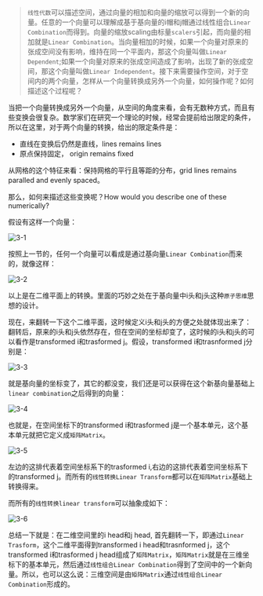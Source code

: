 > `线性代数`可以描述空间，通过向量的相加和向量的缩放可以得到一个新的向量。任意的一个向量可以理解成基于基向量的i帽和j帽通过线性组合`Linear Combination`而得到。向量的缩放scaling由标量`scalers`引起，而向量的相加就是`Linear Combination`。当向量相加的时候，如果一个向量对原来的张成空间没有影响，维持在同一个平面内，那这个向量叫做`Linear Dependent`;如果一个向量对原来的张成空间造成了影响，出现了新的张成空间，那这个向量叫做`Linear Independent`。接下来需要操作空间，对于空间内的两个向量，怎样从一个向量转换成另外一个向量，如何操作呢？如何描述这个过程呢？

当把一个向量转换成另外一个向量，从空间的角度来看，会有无数种方式，而且有些变换会很复杂。数学家们在研究一个理论的时候，经常会提前给出限定的条件，所以在这里，对于两个向量的转换，给出的限定条件是：

- 直线在变换后仍然是直线，lines remains lines
- 原点保持固定， origin remains fixed

从网格的这个特征来看：保持网格的平行且等距的分布，grid lines remains paralled and evenly spaced。

那么，如何来描述这些变换呢？How would you describe one of these numerically?

假设有这样一个向量：

![3-1](https://github.com/darrenji/DailyBlog/blob/master/LinearAlgebra/31.gif)

按照上一节的，任何一个向量可以看成是通过基向量`Linear Combination`而来的，就像这样：

![3-2](https://github.com/darrenji/DailyBlog/blob/master/LinearAlgebra/32.gif)

以上是在二维平面上的转换。里面的巧妙之处在于基向量中i头和j头这种`原子思维`思想的设计。

现在，来翻转一下这个二维平面，这时候定义i头和j头的方便之处就体现出来了：翻转后，原来的i头和j头依然存在，但在空间的坐标却变了，这时候的i头和j头的可以看作是transformed i和trasformed j。假设，transformed i和trasnformed j分别是：

![3-3](https://github.com/darrenji/DailyBlog/blob/master/LinearAlgebra/33.gif)

就是基向量的坐标变了，其它的都没变，我们还是可以获得在这个新基向量基础上`linear combination`之后得到的向量：

![3-4](https://github.com/darrenji/DailyBlog/blob/master/LinearAlgebra/34.gif)

也就是，在空间坐标下的transformed i和trasformed j是一个基本单元，这个基本单元就把它定义成`矩阵Matrix`。

![3-5](https://github.com/darrenji/DailyBlog/blob/master/LinearAlgebra/35.gif)

左边的这排代表着空间坐标系下的trasformed i,右边的这排代表着空间坐标系下的transformed j。而所有的`线性转换Linear Transform`都可以在`矩阵Matrix`基础上转换得来。

而所有的`线性转换linear transform`可以抽象成如下：

![3-6](https://github.com/darrenji/DailyBlog/blob/master/LinearAlgebra/36.gif)

总结一下就是：在二维空间里的i head和j head, 首先翻转一下，即通过`Linear Trasform`，这个二维平面得到transformed i head和trasnformed j，这个transformed i和trasformed j head组成了`矩阵Matrix`，`矩阵Matrix`就是在三维坐标下的基本单元，然后通过`线性组合Linear Combination`得到了空间中的一个新向量。所以，也可以这么说：三维空间是由`矩阵Matrix`通过`线性组合Linear Combination`形成的。






